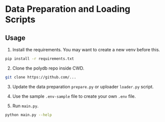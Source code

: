 # Data Preparation and Loading Scripts

## Usage
1. Install the requirements. You may want to create a new venv before this.
```sh
pip install -r requirements.txt
```

2. Clone the polydb repo inside CWD.
```sh
git clone https://github.com/...
```

3. Update the data preparation `prepare.py` or uploader `loader.py` script.

4. Use the sample `.env-sample` file to create your own `.env` file.

5. Run `main.py`.

```sh
python main.py --help
```
